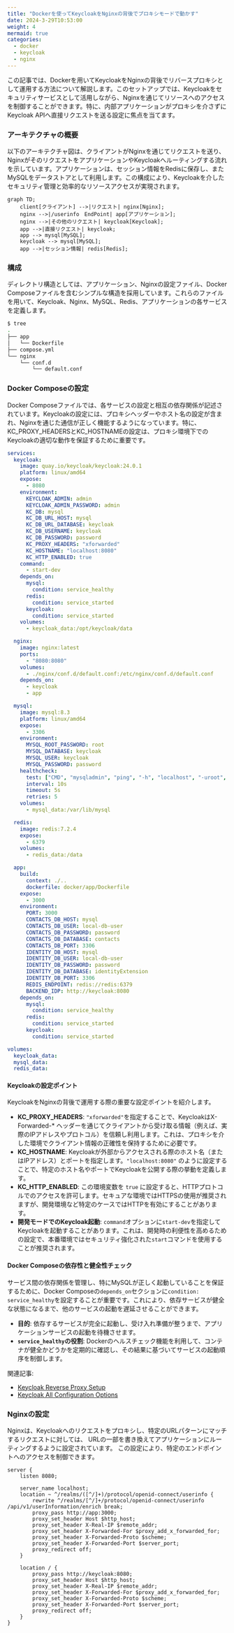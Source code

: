 ```yaml
---
title: "Dockerを使ってKeycloakをNginxの背後でプロキシモードで動かす"
date: 2024-3-29T10:53:00
weight: 4
mermaid: true
categories:
  - docker
  - keycloak
  - nginx
---
```


この記事では、Dockerを用いてKeycloakをNginxの背後でリバースプロキシとして運用する方法について解説します。このセットアップでは、Keycloakをセキュリティサービスとして活用しながら、Nginxを通じてリソースへのアクセスを制御することができます。特に、内部アプリケーションがプロキシを介さずにKeycloak APIへ直接リクエストを送る設定に焦点を当てます。

### アーキテクチャの概要

以下のアーキテクチャ図は、クライアントがNginxを通じてリクエストを送り、NginxがそのリクエストをアプリケーションやKeycloakへルーティングする流れを示しています。アプリケーションは、セッション情報をRedisに保存し、またMySQLをデータストアとして利用します。この構成により、Keycloakを介したセキュリティ管理と効率的なリソースアクセスが実現されます。

```mermaid
graph TD;
    client[クライアント] -->|リクエスト| nginx[Nginx];
    nginx -->|/userinfo　EndPoint| app[アプリケーション];
    nginx -->|その他のリクエスト| keycloak[Keycloak];
    app -->|直接リクエスト| keycloak;
    app --> mysql[MySQL];
    keycloak --> mysql[MySQL];
    app -->|セッション情報| redis[Redis];
```

### 構成

ディレクトリ構造としては、アプリケーション、Nginxの設定ファイル、Docker Composeファイルを含むシンプルな構造を採用しています。これらのファイルを用いて、Keycloak、Nginx、MySQL、Redis、アプリケーションの各サービスを定義します。

```bash
$ tree   
.
├── app
│   └── Dockerfile
├── compose.yml
└── nginx
    └── conf.d
        └── default.conf
```

### Docker Composeの設定

Docker Composeファイルでは、各サービスの設定と相互の依存関係が記述されています。Keycloakの設定には、プロキシヘッダーやホスト名の設定が含まれ、Nginxを通じた通信が正しく機能するようになっています。特に、KC_PROXY_HEADERSとKC_HOSTNAMEの設定は、プロキシ環境下でのKeycloakの適切な動作を保証するために重要です。

```yaml
services:
  keycloak:
    image: quay.io/keycloak/keycloak:24.0.1
    platform: linux/amd64
    expose:
      - 8080
    environment:
      KEYCLOAK_ADMIN: admin
      KEYCLOAK_ADMIN_PASSWORD: admin
      KC_DB: mysql
      KC_DB_URL_HOST: mysql
      KC_DB_URL_DATABASE: keycloak
      KC_DB_USERNAME: keycloak
      KC_DB_PASSWORD: password
      KC_PROXY_HEADERS: "xforwarded"
      KC_HOSTNAME: "localhost:8080"
      KC_HTTP_ENABLED: true
    command:
      - start-dev
    depends_on:
      mysql:
        condition: service_healthy
      redis:
        condition: service_started
      keycloak:
        condition: service_started
    volumes:
      - keycloak_data:/opt/keycloak/data

  nginx:
    image: nginx:latest
    ports:
      - "8080:8080"
    volumes:
      - ./nginx/conf.d/default.conf:/etc/nginx/conf.d/default.conf
    depends_on:
      - keycloak
      - app

  mysql:
    image: mysql:8.3
    platform: linux/amd64
    expose:
      - 3306
    environment:
      MYSQL_ROOT_PASSWORD: root
      MYSQL_DATABASE: keycloak
      MYSQL_USER: keycloak
      MYSQL_PASSWORD: password
    healthcheck:
      test: ["CMD", "mysqladmin", "ping", "-h", "localhost", "-uroot", "-ppassword"]
      interval: 10s
      timeout: 5s
      retries: 5
    volumes:
      - mysql_data:/var/lib/mysql

  redis:
    image: redis:7.2.4
    expose:
      - 6379
    volumes:
      - redis_data:/data

  app:
    build:
      context: ./..
      dockerfile: docker/app/Dockerfile
    expose:
      - 3000
    environment:
      PORT: 3000
      CONTACTS_DB_HOST: mysql
      CONTACTS_DB_USER: local-db-user
      CONTACTS_DB_PASSWORD: password
      CONTACTS_DB_DATABASE: contacts
      CONTACTS_DB_PORT: 3306
      IDENTITY_DB_HOST: mysql
      IDENTITY_DB_USER: local-db-user
      IDENTITY_DB_PASSWORD: password
      IDENTITY_DB_DATABASE: identityExtension
      IDENTITY_DB_PORT: 3306
      REDIS_ENDPOINT: redis://redis:6379
      BACKEND_IDP: http://keycloak:8080
    depends_on:
      mysql:
        condition: service_healthy
      redis:
        condition: service_started
      keycloak:
        condition: service_started

volumes:
  keycloak_data:
  mysql_data:
  redis_data:

```

#### Keycloakの設定ポイント

KeycloakをNginxの背後で運用する際の重要な設定ポイントを紹介します。

- **KC_PROXY_HEADERS**: `"xforwarded"`を指定することで、KeycloakはX-Forwarded-* ヘッダーを通じてクライアントから受け取る情報（例えば、実際のIPアドレスやプロトコル）を信頼し利用します。これは、プロキシを介した環境でクライアント情報の正確性を保持するために必要です。
- **KC_HOSTNAME**: Keycloakが外部からアクセスされる際のホスト名（またはIPアドレス）とポートを指定します。`"localhost:8080"` のように設定することで、特定のホスト名やポートでKeycloakを公開する際の挙動を定義します。
- **KC_HTTP_ENABLED**: この環境変数を `true` に設定すると、HTTPプロトコルでのアクセスを許可します。セキュアな環境ではHTTPSの使用が推奨されますが、開発環境など特定のケースではHTTPを有効にすることがあります。
- **開発モードでのKeycloak起動**: `command`オプションに`start-dev`を指定してKeycloakを起動することがあります。これは、開発時の利便性を高めるための設定で、本番環境ではセキュリティ強化された`start`コマンドを使用することが推奨されます。

#### Docker Composeの依存性と健全性チェック

サービス間の依存関係を管理し、特にMySQLが正しく起動していることを保証するために、Docker Composeの`depends_on`セクションに`condition: service_healthy`を設定することが重要です。これにより、依存サービスが健全な状態になるまで、他のサービスの起動を遅延させることができます。

- **目的**: 依存するサービスが完全に起動し、受け入れ準備が整うまで、アプリケーションサービスの起動を待機させます。
- **`service_healthy`の役割**: Dockerのヘルスチェック機能を利用して、コンテナが健全かどうかを定期的に確認し、その結果に基づいてサービスの起動順序を制御します。

関連記事:

- [Keycloak Reverse Proxy Setup](https://www.keycloak.org/server/reverseproxy)
- [Keycloak All Configuration Options](https://www.keycloak.org/server/all-config)

### Nginxの設定

Nginxは、Keycloakへのリクエストをプロキシし、特定のURLパターンにマッチするリクエストに対しては、
URLの一部を書き換えてアプリケーションにルーティングするように設定されています。
この設定により、特定のエンドポイントへのアクセスを制御できます。

```config
server {
    listen 8080;

    server_name localhost;
    location ~ ^/realms/([^/]+)/protocol/openid-connect/userinfo {
        rewrite ^/realms/[^/]+/protocol/openid-connect/userinfo /api/v1/userInformation/enrich break;
        proxy_pass http://app:3000;
        proxy_set_header Host $http_host;
        proxy_set_header X-Real-IP $remote_addr;
        proxy_set_header X-Forwarded-For $proxy_add_x_forwarded_for;
        proxy_set_header X-Forwarded-Proto $scheme;
        proxy_set_header X-Forwarded-Port $server_port;
        proxy_redirect off;
    }

    location / {
        proxy_pass http://keycloak:8080;
        proxy_set_header Host $http_host;
        proxy_set_header X-Real-IP $remote_addr;
        proxy_set_header X-Forwarded-For $proxy_add_x_forwarded_for;
        proxy_set_header X-Forwarded-Proto $scheme;
        proxy_set_header X-Forwarded-Port $server_port;
        proxy_redirect off;
    }
}
```
